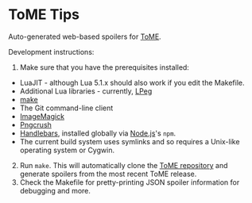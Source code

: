 ToME Tips
=========

Auto-generated web-based spoilers for [ToME](http://te4.org/).

Development instructions:

1. Make sure that you have the prerequisites installed:
 * LuaJIT - although Lua 5.1.x should also work if you edit the Makefile.
 * Additional Lua libraries - currently, [LPeg](http://www.inf.puc-rio.br/~roberto/lpeg/)
 * [make](https://www.gnu.org/software/make/)
 * The Git command-line client
 * [ImageMagick](http://www.imagemagick.org/)
 * [Pngcrush](http://pmt.sourceforge.net/pngcrush/)
 * [Handlebars](https://www.npmjs.org/package/handlebars), installed globally via [Node.js](http://nodejs.org/)'s `npm`.
 * The current build system uses symlinks and so requires a Unix-like operating system or Cygwin.
2. Run `make`.  This will automatically clone the [ToME repository](http://git.net-core.org/tome/t-engine4) and generate spoilers from the most recent ToME release.
3. Check the Makefile for  pretty-printing JSON spoiler information for debugging and more.

